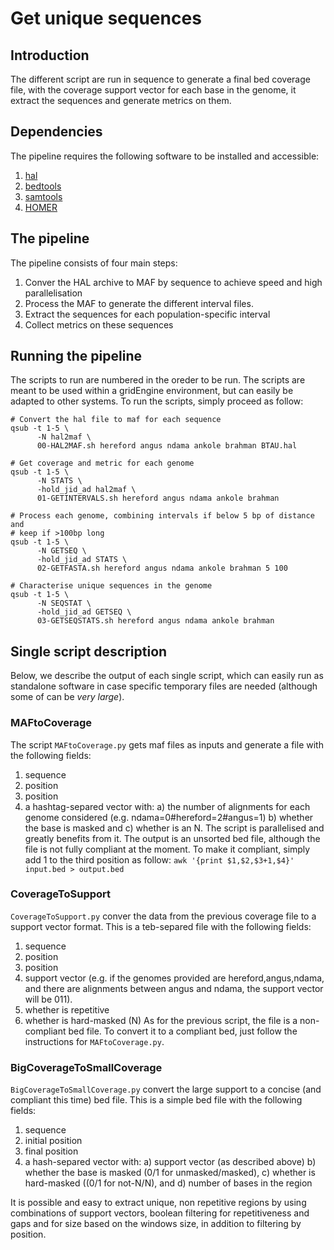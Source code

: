 # Get unique sequences
## Introduction
The different script are run in sequence to generate a final bed coverage file, with the coverage support vector for each base in the genome, it extract the sequences and generate metrics on them.

## Dependencies
The pipeline requires the following software to be installed and accessible:
1. [hal](https://github.com/ComparativeGenomicsToolkit/hal)
2. [bedtools](https://bedtools.readthedocs.io/en/latest/)
3. [samtools](https://samtools.github.io/)
4. [HOMER](http://homer.ucsd.edu/homer/)

## The pipeline
The pipeline consists of four main steps:
1. Conver the HAL archive to MAF by sequence to achieve speed and high parallelisation
2. Process the MAF to generate the different interval files.
3. Extract the sequences for each population-specific interval
4. Collect metrics on these sequences

## Running the pipeline
The scripts to run are numbered in the oreder to be run.
The scripts are meant to be used within a gridEngine environment, but can easily be 
adapted to other systems. 
To run the scripts, simply proceed as follow:
```
# Convert the hal file to maf for each sequence 
qsub -t 1-5 \
      -N hal2maf \
      00-HAL2MAF.sh hereford angus ndama ankole brahman BTAU.hal 

# Get coverage and metric for each genome 
qsub -t 1-5 \
      -N STATS \
      -hold_jid_ad hal2maf \
      01-GETINTERVALS.sh hereford angus ndama ankole brahman

# Process each genome, combining intervals if below 5 bp of distance and 
# keep if >100bp long 
qsub -t 1-5 \
      -N GETSEQ \
      -hold_jid_ad STATS \
      02-GETFASTA.sh hereford angus ndama ankole brahman 5 100 

# Characterise unique sequences in the genome
qsub -t 1-5 \
      -N SEQSTAT \
      -hold_jid_ad GETSEQ \
      03-GETSEQSTATS.sh hereford angus ndama ankole brahman
```

## Single script description
Below, we describe the output of each single script, which can easily run as standalone software
in case specific temporary files are needed (although some of can be *very large*).

### MAFtoCoverage
The script ```MAFtoCoverage.py``` gets maf files as inputs and generate a file with the following fields:
1. sequence
2. position
3. position
4. a hashtag-separed vector with:
   a) the number of alignments for each genome considered (e.g. ndama=0#hereford=2#angus=1)
   b) whether the base is masked and 
   c) whether is an N.
The script is parallelised and greatly benefits from it. 
The output is an unsorted bed file, although the file is not fully compliant at the moment.
To make it compliant, simply add 1 to the third position as follow:
```awk '{print $1,$2,$3+1,$4}' input.bed > output.bed```

### CoverageToSupport
```CoverageToSupport.py``` conver the data from the previous coverage file to a support vector format. 
This is a teb-separed file with the following fields:
1. sequence
2. position
3. position
4. support vector (e.g. if the genomes provided are hereford,angus,ndama, and there are alignments 
    between angus and ndama, the support vector will be 011).
5. whether is repetitive
6. whether is hard-masked (N)
As for the previous script, the file is a non-compliant bed file. To convert it to a compliant bed, just 
follow the instructions for ```MAFtoCoverage.py```.

### BigCoverageToSmallCoverage
```BigCoverageToSmallCoverage.py``` convert the large support to a concise (and compliant this time) bed file.
This is a simple bed file with the following fields:
1. sequence
2. initial position
3. final position
3. a hash-separed vector with:
   a) support vector (as described above)
   b) whether the base is masked (0/1 for unmasked/masked), 
   c) whether is hard-masked ((0/1 for not-N/N), and 
   d) number of bases in the region

It is possible and easy to extract unique, non repetitive regions by using combinations of support vectors, boolean filtering for 
repetitiveness and gaps and for size based on the windows size, in addition to filtering by position. 


